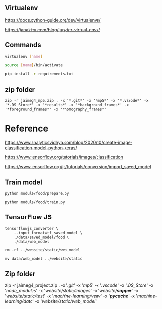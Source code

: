 ## Virtualenv

https://docs.python-guide.org/dev/virtualenvs/

https://janakiev.com/blog/jupyter-virtual-envs/


## Commands

```bash
virtualenv [name]

source [name]/bin/activate

pip install -r requirements.txt
```


## zip folder
```
zip -r jaimeg4_mp5.zip . -x '*.git*' -x '*mp5*' -x '*.vscode*' -x '*.DS_Store*' -x '*results*' -x '*background_frames*' -x '*foreground_frames*' -x '*homography_frames*'
```

# Reference

https://www.analyticsvidhya.com/blog/2020/10/create-image-classification-model-python-keras/

https://www.tensorflow.org/tutorials/images/classification

https://www.tensorflow.org/js/tutorials/conversion/import_saved_model


## Train model
```
python module/food/prepare.py

python module/food/train.py
```

## TensorFlow JS

```
tensorflowjs_converter \
    --input_format=tf_saved_model \
    ./data/saved_model/food \
    ./data/web_model

rm -rf ../website/static/web_model

mv data/web_model ../website/static
```


## Zip folder

zip -r jaimeg4_project.zip . -x '*.git*' -x '*mp5*' -x '*.vscode*' -x '*.DS_Store*' -x '*node_modules*' -x '*website/static/images*' -x '*website/__sapper__*' -x '*website/static/test*' -x '*machine-learning/venv*' -x '*__pycache__*' -x '*machine-learning/data*' -x '*website/static/web_model*'
